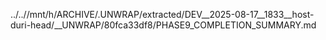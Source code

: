 ../..//mnt/h/ARCHIVE/.UNWRAP/extracted/DEV__2025-08-17__1833__host-duri-head/__UNWRAP/80fca33df8/PHASE9_COMPLETION_SUMMARY.md